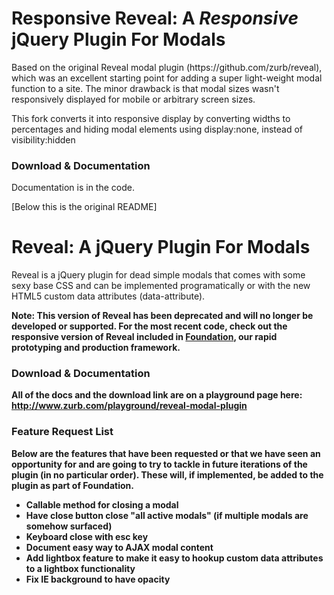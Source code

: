 <h1 class="text-info">Responsive Reveal: A <em>Responsive</em> jQuery Plugin For Modals</h1>
<p>Based on the original Reveal modal plugin (https://github.com/zurb/reveal), which was an excellent starting point for adding a super light-weight modal function to a site.  The minor drawback is that modal sizes wasn't responsively displayed for mobile or arbitrary screen sizes.</p>
<p>This fork converts it into responsive display by converting widths to percentages and hiding modal elements using display:none, instead of visibility:hidden</p>

<h3>Download & Documentation </h3>
<p>Documentation is in the code.</p>

<p class="muted">[Below this is the original README]</p>


<h1>Reveal: A jQuery Plugin For Modals</h1>
<p>Reveal is a jQuery plugin for dead simple modals that comes with some sexy base CSS and can be implemented programatically or with the new HTML5 custom data attributes (data-attribute).</p>

<p><strong>Note: This version of Reveal has been deprecated and will no longer be developed or supported. For the most recent code, check out the responsive version of Reveal included in <a href="http://foundation.zurb.com">Foundation</a>, our rapid prototyping and production framework.</p>

<h3>Download & Documentation </h3>
<p>All of the docs and the download link are on a playground page here: <a href="http://www.zurb.com/playground/reveal-modal-plugin">http://www.zurb.com/playground/reveal-modal-plugin</a></p>

<h3>Feature Request List</h3>
<p>Below are the features that have been requested or that we have seen an opportunity for and are going to try to tackle in future iterations of the plugin (in no particular order). These will, if implemented, be added to the plugin as part of Foundation.</p>

<ul>
<li>Callable method for closing a modal</li>
<li>Have close button close "all active modals" (if multiple modals are somehow surfaced)</li>
<li>Keyboard close with esc key</li>
<li>Document easy way to AJAX modal content</li>
<li>Add lightbox feature to make it easy to hookup custom data attributes to a lightbox functionality </li>
<li>Fix IE background to have opacity</li>
</ul>